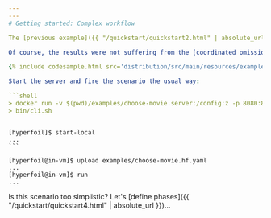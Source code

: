 ```yaml
---
---
# Getting started: Complex workflow

The [previous example]({{ "/quickstart/quickstart2.html" | absolute_url }}) was the first 'real' benchmark, but it didn't do anything different from what you could run through `wrk`, `ab`, `siege` or similar tools.

Of course, the results were not suffering from the [coordinated omission problem]({{ "/docs/coordinated_omission.html/" | absolute_url }}), but Hyperfoil can do more. Let's try a more complex scenario, {% include example_link.md src='choose-movie.hf.yaml' %}:

{% include codesample.html src='distribution/src/main/resources/examples/choose-movie.hf.yaml' %}

Start the server and fire the scenario the usual way:

```shell
> docker run -v $(pwd)/examples/choose-movie.server:/config:z -p 8080:8083 jordimartin/mmock
> bin/cli.sh
```
<pre class="nohighlight hljs"><code>
[hyperfoil]$ start-local
...
```

[hyperfoil@in-vm]$ upload examples/choose-movie.hf.yaml
...
[hyperfoil@in-vm]$ run
...
</code></pre>

Is this scenario too simplistic? Let's [define phases]({{ "/quickstart/quickstart4.html" | absolute_url }})...
